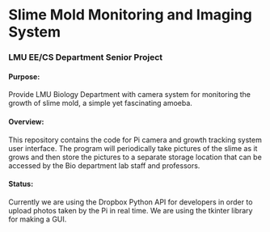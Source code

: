 # **Slime Mold Monitoring and Imaging System**
### **LMU EE/CS Department Senior Project**

#### Purpose:
Provide LMU Biology Department with camera system for monitoring the growth of slime mold, 
a simple yet fascinating amoeba.

#### Overview: 
This repository contains the code for Pi camera and growth tracking system user interface. 
The program will periodically take pictures of the slime as it grows and then store the pictures 
to a separate storage location that can be accessed by the Bio department lab staff and professors.

#### Status:
Currently we are using the Dropbox Python API for developers in order to upload photos
taken by the Pi in real time. We are using the tkinter library for making a GUI.

